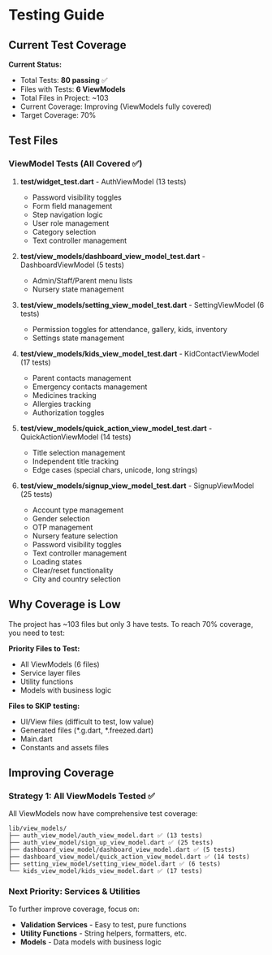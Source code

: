 # Testing Guide

## Current Test Coverage

**Current Status:**
- Total Tests: **80 passing** ✅
- Files with Tests: **6 ViewModels**
- Total Files in Project: ~103
- Current Coverage: Improving (ViewModels fully covered)
- Target Coverage: 70%

## Test Files

### ViewModel Tests (All Covered ✅)

1. **test/widget_test.dart** - AuthViewModel (13 tests)
   - Password visibility toggles
   - Form field management
   - Step navigation logic
   - User role management
   - Category selection
   - Text controller management

2. **test/view_models/dashboard_view_model_test.dart** - DashboardViewModel (5 tests)
   - Admin/Staff/Parent menu lists
   - Nursery state management

3. **test/view_models/setting_view_model_test.dart** - SettingViewModel (6 tests)
   - Permission toggles for attendance, gallery, kids, inventory
   - Settings state management

4. **test/view_models/kids_view_model_test.dart** - KidContactViewModel (17 tests)
   - Parent contacts management
   - Emergency contacts management
   - Medicines tracking
   - Allergies tracking
   - Authorization toggles

5. **test/view_models/quick_action_view_model_test.dart** - QuickActionViewModel (14 tests)
   - Title selection management
   - Independent title tracking
   - Edge cases (special chars, unicode, long strings)

6. **test/view_models/signup_view_model_test.dart** - SignupViewModel (25 tests)
   - Account type management
   - Gender selection
   - OTP management
   - Nursery feature selection
   - Password visibility toggles
   - Text controller management
   - Loading states
   - Clear/reset functionality
   - City and country selection

## Why Coverage is Low

The project has ~103 files but only 3 have tests. To reach 70% coverage, you need to test:

**Priority Files to Test:**
- All ViewModels (6 files)
- Service layer files
- Utility functions
- Models with business logic

**Files to SKIP testing:**
- UI/View files (difficult to test, low value)
- Generated files (*.g.dart, *.freezed.dart)
- Main.dart
- Constants and assets files

## Improving Coverage

### Strategy 1: All ViewModels Tested ✅
All ViewModels now have comprehensive test coverage:
```
lib/view_models/
├── auth_view_model/auth_view_model.dart ✅ (13 tests)
├── auth_view_model/sign_up_view_model.dart ✅ (25 tests)
├── dashboard_view_model/dashboard_view_model.dart ✅ (5 tests)
├── dashboard_view_model/quick_action_view_model.dart ✅ (14 tests)
├── setting_view_model/setting_view_model.dart ✅ (6 tests)
└── kids_view_model/kids_view_model.dart ✅ (17 tests)
```

### Next Priority: Services & Utilities
To further improve coverage, focus on:
- **Validation Services** - Easy to test, pure functions
- **Utility Functions** - String helpers, formatters, etc.
- **Models** - Data models with business logic
